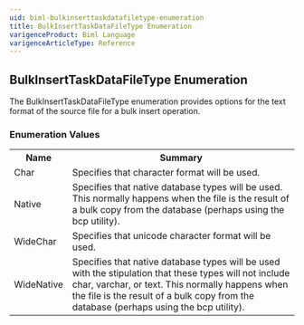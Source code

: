 ```yaml
---
uid: biml-bulkinserttaskdatafiletype-enumeration
title: BulkInsertTaskDataFileType Enumeration
varigenceProduct: Biml Language
varigenceArticleType: Reference
---
```


## BulkInsertTaskDataFileType Enumeration<div class="LanguageSummary"><div class ="SummaryItem">The BulkInsertTaskDataFileType enumeration provides options for the text format of the source file for a bulk insert operation.</div></div><div class="EnumValueGroup">### Enumeration Values<table id="EnumValue" class="MemberList"><tbody><tr><th class="MemberNameColumnHeader">Name</th><th class="MemberSummaryColumnHeader">Summary</th></tr><tr class="cd0"><td class="MemberName">Char</td><td class="MemberSummary"><div class ="SummaryItem">Specifies that character format will be used.</div> </td></tr><tr class="cd1"><td class="MemberName">Native</td><td class="MemberSummary"><div class ="SummaryItem">Specifies that native database types will be used.  This normally happens when the file is the result of a bulk copy from the database (perhaps using the bcp utility).</div> </td></tr><tr class="cd0"><td class="MemberName">WideChar</td><td class="MemberSummary"><div class ="SummaryItem">Specifies that unicode character format will be used.</div> </td></tr><tr class="cd1"><td class="MemberName">WideNative</td><td class="MemberSummary"><div class ="SummaryItem">Specifies that native database types will be used with the stipulation that these types will not include char, varchar, or text.  This normally happens when the file is the result of a bulk copy from the database (perhaps using the bcp utility).</div> </td></tr></tbody></table></div>